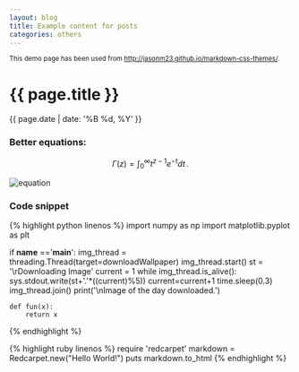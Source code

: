 ```yaml
---
layout: blog
title: Example content for posts  
categories: others
---
```



<p><small>This demo page has been used from <a href="http://jasonm23.github.io/markdown-css-themes/" target="_blank">http://jasonm23.github.io/markdown-css-themes/</a>.</small></p>

<h1>{{ page.title }}</h1>
<p>{{ page.date | date: '%B %d, %Y' }}</p>

### Better equations:
$$
\Gamma(z) = \int_0^\infty t^{z-1}e^{-t}dt\,.
$$


![equation](http://latex.codecogs.com/gif.latex?f(x)&space;=&space;\frac{1}{1&plus;x})

### Code snippet

{% highlight python linenos %}
import numpy as np
import matplotlib.pyplot as plt

if __name__ =='__main__':
    img_thread = threading.Thread(target=downloadWallpaper)
    img_thread.start()
    st = '\rDownloading Image'
    current = 1
    while img_thread.is_alive():
        sys.stdout.write(st+'.'*((current)%5))
        current=current+1
        time.sleep(0.3)
    img_thread.join()
    print('\nImage of the day downloaded.')
    
    def fun(x):
		return x
    
{% endhighlight %}

{% highlight ruby linenos %}
require 'redcarpet'
markdown = Redcarpet.new("Hello World!")
puts markdown.to_html
{% endhighlight %}


